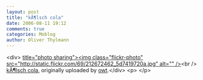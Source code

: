 ```yaml
---
layout: post
title: "kÃ¶lsch cola"
date: 2006-08-11 19:12
comments: true
categories: Moblog
author: Oliver Thylmann
---
```



&lt;div&gt;	[ title=&quot;photo sharing&quot;&gt;&lt;img class=&quot;flickr-photo&quot; src=&quot;http://static.flickr.com/69/212672462_5d7419720a.jpg&quot; alt=&quot;&quot; /&gt;](http://www.flickr.com/photos/oliver/212672462/)&lt;br /&gt;	[kÃ¶lsch cola](http://www.flickr.com/photos/oliver/212672462/), originally uploaded by [owt](http://www.flickr.com/people/oliver/).&lt;/div&gt;				&lt;p&gt;	&lt;/p&gt;


